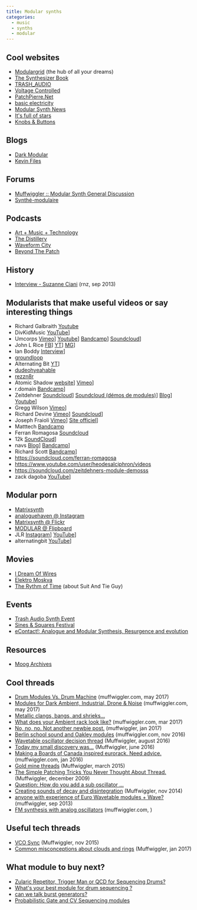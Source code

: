 ```yaml
---
title: Modular synths
categories:
  - music
  - synths
  - modular
---
```


## Cool websites

- [Modulargrid](http://www.modulargrid.net/) (the hub of all your dreams)
- [The Synthesizer Book](http://synthesizerbook.wordpress.com/)
- [TRASH_AUDIO](http://trashaudio.com/)
- [Voltage Controlled](http://voltagecontrolled.tumblr.com/)
- [PatchPierre.Net](http://patchpierre.blogspot.fr/)
- [basic electricity](http://basicelectricity.flavors.me/#news)
- [Modular Synth News](http://modularsynthnews.com/)
- [It's full of stars](http://myblogitsfullofstars.blogspot.co.uk/)
- [Knobs & Buttons](http://www.knobsandbuttons.com/)

## Blogs

- [Dark Modular](http://www.darkmodularcases.com/blog/)
- [Kevin Files](http://www.synthfool.com/kevin/)

## Forums

- [Muffwiggler :: Modular Synth General Discussion](http://www.muffwiggler.com/forum/viewforum.php?f=4)
- [Synthé-modulaire](http://www.synthe-modulaire.com/f1-les-modulaires-physiques)

## Podcasts

- [Art + Music + Technology](http://artmusictech.libsyn.com/)
- [The Distillery](http://sambotstein.com/distillery/)
- [Waveform City](http://waveformcity.blogspot.fr/)
- [Beyond The Patch](http://beyondthepatch.libsyn.com/)

## History

- [Interview - Suzanne Ciani](http://www.radionz.co.nz/concert/programmes/hopefulmachines/audio/201812321/interview-suzanne-ciani) (rnz, sep 2013)

## Modularists that make useful videos or say interesting things

- Richard Galbraith
  [Youtube](https://www.youtube.com/user/spinach0pizza)
- DivKidMusic
  [YouTube](https://www.youtube.com/user/DivKidVideo/videos)]
- Umcorps
  [Vimeo](https://vimeo.com/umcorps)]
  [Youtube](https://www.youtube.com/user/UncertainMusicCorps)]
  [Bandcamp](http://umcorps.bandcamp.com/)]
  [Soundcloud](https://soundcloud.com/umcorps)]
- John L Rice
  [FB](https://www.facebook.com/ImJohnLRice)]
  [YT](https://www.youtube.com/user/JohnLRice)]
  [MG](http://www.modulargrid.net/m/racks/command_center/5993)]
- Ian Boddy
  [Interview](http://news.beatport.com/blog/2012/12/11/ian-boddy-talks-about-analog-synthesis-and-his-newest-beatport-sounds-pack/)]
- [groundloop](http://groundloup.wordpress.com/)
- Alternating Bit
  [YT](https://www.youtube.com/user/alternatingbitmusic/videos)]
- [dudeohyeahable](https://www.youtube.com/user/dudeohyeahable/videos)
- [rezzn8r](https://www.youtube.com/user/rezzn8r/videos)
- Atomic Shadow
  [website](http://www.atomicshadow.com/)]
  [Vimeo](https://vimeo.com/user12802644)]
- r.domain
  [Bandcamp](http://rdomain.bandcamp.com/)]
- Zeitdehner
  [Soundcloud](https://soundcloud.com/zeitdehner)]
  [Soundcloud (démos de modules)](https://soundcloud.com/zeitdehners-module-demos)]
  [Blog](http://zeitdehnermod.blogspot.fr/)]
  [Youtube](https://www.youtube.com/user/Zeitdehner)]
- Gregg Wilson
  [Vimeo](https://vimeo.com/user12209688/videos)]
- Richard Devine
  [Vimeo](https://vimeo.com/richarddevine)]
  [Soundcloud](https://soundcloud.com/richarddevine)]
- Joseph Fraioli
  [Vimeo](https://vimeo.com/jafbox)]
  [Site officiel](http://jafboxsound.com/)]
- Matttech
  [Bandcamp](http://matttechmodulardemos.bandcamp.com/music)
- Ferran Romagosa
  [Soundcloud](https://soundcloud.com/ferran-romagosa)
- 12k
  [SoundCloud](https://soundcloud.com/12k/sets/2014-studio-diary)]
- navs
  [Blog](http://navsmodularlab.blogspot.fr/)]
  [Bandcamp](http://navs.bandcamp.com/)]
- Richard Scott
  [Bandcamp](http://richardscott.bandcamp.com/album/modular-synthesizer-demos-and-fragments)]
- https://soundcloud.com/ferran-romagosa
- https://www.youtube.com/user/heodesalciphron/videos
- https://soundcloud.com/zeitdehners-module-demosss
- zack dagoba
  [YouTube](https://www.youtube.com/user/zackdagoba/videos)]

## Modular porn

- [Matrixsynth](http://www.matrixsynth.com/)
- [analoguehaven @ Instagram](https://instagram.com/analoguehaven/)
- [Matrixsynth @ Flickr](https://www.flickr.com/photos/matrixsynth/)
- [MODULAR @ Flipboard](https://flipboard.com/section/modular-by7uzS)
- JLR
  [Instagram](https://instagram.com/imjohnlrice/)]
  [YouTube](https://www.youtube.com/user/JohnLRice/videos)]
- alternatingbit
  [YouTube](https://www.youtube.com/user/alternatingbitmusic/videos)]

## Movies

- [I Dream Of Wires](http://www.idreamofwires.org/)
- [Elektro Moskva](http://www.elektromoskva.com/english)
- [The Rythm of Time](https://vimeo.com/168568883) (about Suit And Tie Guy)

## Events

- [Trash Audio Synth Event](https://www.google.fr/search?q=trash+audio+synth+event)
- [Sines & Squares Festival](http://sines-squares.org/)
- [eContact!: Analogue and Modular Synthesis, Resurgence and evolution](http://econtact.ca/17_4/)

## Resources

- [Moog Archives](http://www.moogarchives.com/)

## Cool threads

- [Drum Modules Vs. Drum Machine](https://www.muffwiggler.com/forum/viewtopic.php?t=181562&start=0&postdays=0&postorder=asc&highlight=) (muffwiggler.com, may 2017)
- [Modules for Dark Ambient, Industrial, Drone & Noise](https://www.muffwiggler.com/forum/viewtopic.php?t=182463&start=0&postdays=0&postorder=asc&highlight=) (muffwiggler.com, may 2017)
- [Metallic clangs, bangs, and shrieks...](http://www.muffwiggler.com/forum/viewtopic.php?t=126376&start=all&postdays=0&postorder=asc&sid=bc9b2c4a348a1d498f382c72d4f52b91)
- [What does your Ambient rack look like?](https://www.muffwiggler.com/forum/viewtopic.php?t=178465&highlight=) (muffwiggler.com, mar 2017)
- [No, no, no. Not another newbie post.](https://www.muffwiggler.com/forum/viewtopic.php?t=175910&start=0&postdays=0&postorder=asc&highlight=&sid=3345b24849546c34d33245220fd2469e) (muffwiggler, jan 2017)
- [Berlin school sound and Oakley modules](https://www.muffwiggler.com/forum/viewtopic.php?t=171500) (muffwiggler.com, nov 2016)
- [Wavetable oscillator decision thread](https://www.muffwiggler.com/forum/viewtopic.php?t=167013&start=all&postdays=0&postorder=asc) (Muffwiggler, august 2016)
- [Today my small discovery was...](https://www.muffwiggler.com/forum/viewtopic.php?t=162755&start=all&postdays=0&postorder=asc) (Muffwiggler, june 2016)
- [Making a Boards of Canada inspired eurorack. Need advice.](https://www.muffwiggler.com/forum/viewtopic.php?t=154353&start=0) (muffwiggler.com, jan 2016)
- [Gold mine threads](https://www.muffwiggler.com/forum/viewtopic.php?t=134998) (Muffwiggler, march 2015)
- [The Simple Patching Tricks You Never Thought About Thread.](https://www.muffwiggler.com/forum/viewtopic.php?t=10295&start=all&postdays=0&postorder=asc) (Muffwiggler, december 2009)
- [Question: How do you add a sub oscillator ...](https://www.muffwiggler.com/forum/viewtopic.php?t=144333&sid=24c577411aefcdd90b0396d3e16551a0)
- [Creating sounds of decay and disintegration](https://www.muffwiggler.com/forum/viewtopic.php?t=125783&start=all&postdays=0&postorder=asc) (Muffwiggler, nov 2014)
- [anyone with experience of Euro Wavetable modules + Wave?](https://www.muffwiggler.com/forum/viewtopic.php?t=93324&start=0&postdays=0&postorder=asc&highlight=) (muffwiggler, sep 2013)
- [FM synthesis with analog oscillators](http://www.muffwiggler.com/forum/viewtopic.php?t=11481) (muffwiggler.com, )

## Useful tech threads

- [VCO Sync](https://www.muffwiggler.com/forum/viewtopic.php?t=149085&sid=ebb59c319553a359a5e896e054613ef6) (Muffwiggler, nov 2015)
- [Common misconceptions about clouds and rings](https://www.muffwiggler.com/forum/viewtopic.php?t=174632&start=0&postdays=0&postorder=asc&highlight=) (Muffwiggler, jan 2017)

## What module to buy next?

- [Zularic Repetitor, Trigger Man or QCD for Sequencing Drums?](https://www.muffwiggler.com/forum/viewtopic.php?t=162037&start=all&postdays=0&postorder=asc)
- [What's your best module for drum sequencing ?](https://www.muffwiggler.com/forum/viewtopic.php?t=148904&start=all&postdays=0&postorder=asc)
- [can we talk burst generators?](https://www.muffwiggler.com/forum/viewtopic.php?t=45923&start=all&postdays=0&postorder=asc)
- [Probabilistic Gate and CV Sequencing modules](https://www.muffwiggler.com/forum/viewtopic.php?t=163842&start=all&postdays=0&postorder=asc)